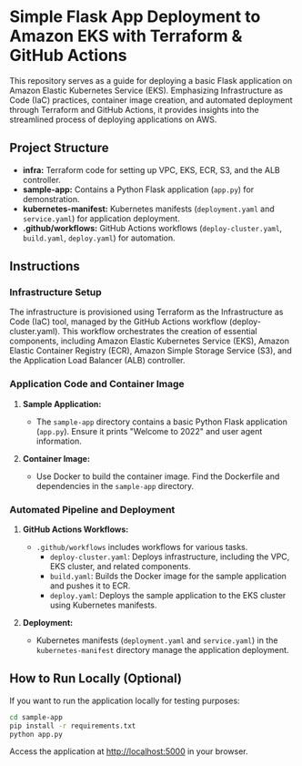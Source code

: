 # Simple Flask App Deployment to Amazon EKS with Terraform & GitHub Actions

This repository serves as a guide for deploying a basic Flask application on Amazon Elastic Kubernetes Service (EKS). Emphasizing Infrastructure as Code (IaC) practices, container image creation, and automated deployment through Terraform and GitHub Actions, it provides insights into the streamlined process of deploying applications on AWS.

## Project Structure

- **infra:** Terraform code for setting up VPC, EKS, ECR, S3, and the ALB controller.
- **sample-app:** Contains a Python Flask application (`app.py`) for demonstration.
- **kubernetes-manifest:** Kubernetes manifests (`deployment.yaml` and `service.yaml`) for application deployment.
- **.github/workflows:** GitHub Actions workflows (`deploy-cluster.yaml`, `build.yaml`, `deploy.yaml`) for automation.

## Instructions

### Infrastructure Setup

The infrastructure is provisioned using Terraform as the Infrastructure as Code (IaC) tool, managed by the GitHub Actions workflow (deploy-cluster.yaml). This workflow orchestrates the creation of essential components, including Amazon Elastic Kubernetes Service (EKS), Amazon Elastic Container Registry (ECR), Amazon Simple Storage Service (S3), and the Application Load Balancer (ALB) controller.

### Application Code and Container Image

1. **Sample Application:**
   - The `sample-app` directory contains a basic Python Flask application (`app.py`). Ensure it prints "Welcome to 2022" and user agent information.

2. **Container Image:**
   - Use Docker to build the container image. Find the Dockerfile and dependencies in the `sample-app` directory.

### Automated Pipeline and Deployment

1. **GitHub Actions Workflows:**
   - `.github/workflows` includes workflows for various tasks.
     - `deploy-cluster.yaml`: Deploys infrastructure, including the VPC, EKS cluster, and related components.
     - `build.yaml`: Builds the Docker image for the sample application and pushes it to ECR.
     - `deploy.yaml`: Deploys the sample application to the EKS cluster using Kubernetes manifests.

2. **Deployment:**
   - Kubernetes manifests (`deployment.yaml` and `service.yaml`) in the `kubernetes-manifest` directory manage the application deployment.

## How to Run Locally (Optional)

If you want to run the application locally for testing purposes:

```bash
cd sample-app
pip install -r requirements.txt
python app.py
```

Access the application at [http://localhost:5000](http://localhost:5000) in your browser.